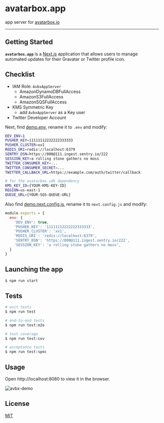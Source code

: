 # avatarbox.app

app server for [avatarbox.io](https://avatarbox.io)

---

<!--
[![Build Status](https://travis-ci.com/mrtillman/avatarbox.sdk.svg?branch=master)](https://travis-ci.com/mrtillman/avatarbox.sdk)
[![Coverage Status](https://coveralls.io/repos/github/mrtillman/avatarbox.sdk/badge.svg?branch=master)](https://coveralls.io/github/mrtillman/avatarbox.sdk?branch=master)
[![GitHub tag (latest SemVer)](https://img.shields.io/github/v/tag/mrtillman/avatarbox.sdk?sort=semver)](https://github.com/mrtillman/avatarbox.sdk/releases/tag/1.0.0)
[![license](https://img.shields.io/badge/license-MIT-blue.svg)](https://github.com/mrtillman/avatarbox.sdk/blob/master/LICENSE)
-->

## Getting Started

**`avatarbox.app`** is a [Next.js](https://nextjs.org) application that allows users to manage automated updates for their Gravatar or Twitter profile icon.

## Checklist

- IAM Role: `AvbxAppServer`
  - AmazonDynamoDBFullAccess
  - AmazonS3FullAccess
  - AmazonSQSFullAccess
- KMS Symmetric Key
  - add `AvbxAppServer` as a Key user
- Twitter Developer Account

Next, find [demo.env](https://github.com/mrtillman/avatarbox.app/blob/master/demo.env), rename it to `.env` and modify:

```sh
DEV_ENV=1
PUSHER_KEY=11111112222222333333
PUSHER_CLUSTER=xx1
REDIS_URI=redis://localhost:6379
SENTRY_DSN=https://000@111.ingest.sentry.io/222
SESSION_KEY=a rolling stone gathers no moss
TWITTER_CONSUMER_KEY=...
TWITTER_CONSUMER_SECRET=...
TWITTER_CALLBACK_URL=https://example.com/auth/twitter/callback

# for the avatarbox.sdk dependency
KMS_KEY_ID={YOUR-KMS-KEY-ID}
REGION=us-east-1
QUEUE_URL={YOUR-SQS-QUEUE-URL}
```

Also find [demo.next.config.js](https://github.com/mrtillman/avatarbox.app/blob/master/demo.next.config.js), rename it to `next.config.js` and modify:


```js
module.exports = {
  env: {
    'DEV_ENV': true,
    'PUSHER_KEY': '11111112222222333333',
    'PUSHER_CLUSTER': 'xx1',
    'REDIS_URI': 'redis://localhost:6379',
    'SENTRY_DSN': 'https://000@111.ingest.sentry.io/222',
    'SESSION_KEY': 'a rolling stone gathers no moss',
  }
}
```

## Launching the app

```bash
$ npm run start
```

## Tests

```bash
# unit tests
$ npm run test

# end-to-end tests
$ npm run test:e2e

# test coverage
$ npm run test:cov

# acceptance tests
$ npm run test:spec
```

## Usage

Open http://localhost:8080 to view it in the browser.

![avbx-demo](https://d1ql0lesvv7pgp.cloudfront.net/avbx-demo.gif)

## License
[MIT](https://github.com/mrtillman/avatarbox.app/blob/main/LICENSE)
